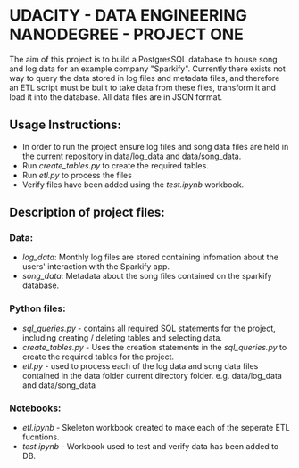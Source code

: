 # UDACITY - DATA ENGINEERING NANODEGREE - PROJECT ONE

The aim of this project is to build a PostgresSQL database to house song and log data for an example company "Sparkify".
Currently there exists not way to query the data stored in log files and metadata files, and therefore an ETL script must be built to take data from these files, transform it and load it into the database. All data files are in JSON format.

## Usage Instructions:

* In order to run the project ensure log files and song data files are held in the current repository in data/log_data and data/song_data.
* Run *create_tables.py* to create the required tables.
* Run *etl.py* to process the files
* Verify files have been added using the *test.ipynb* workbook.

## Description of project files:

### Data:
* *log_data*: Monthly log files are stored containing infomation about the users' interaction with the Sparkify app.
* *song_data*: Metadata about the song files contained on the sparkify database.

### Python files:
* *sql_queries.py* - contains all required SQL statements for the project, including creating / deleting tables and selecting data.
* *create_tables.py* - Uses the creation statements in the *sql_queries.py* to create the required tables for the project.
* *etl.py* - used to process each of the log data and song data files contained in the data folder current directory folder.  e.g. data/log_data and data/song_data

### Notebooks:
* *etl.ipynb* - Skeleton workbook created to make each of the seperate ETL fucntions.
* *test.ipynb* - Workbook used to test and verify data has been added to DB.

